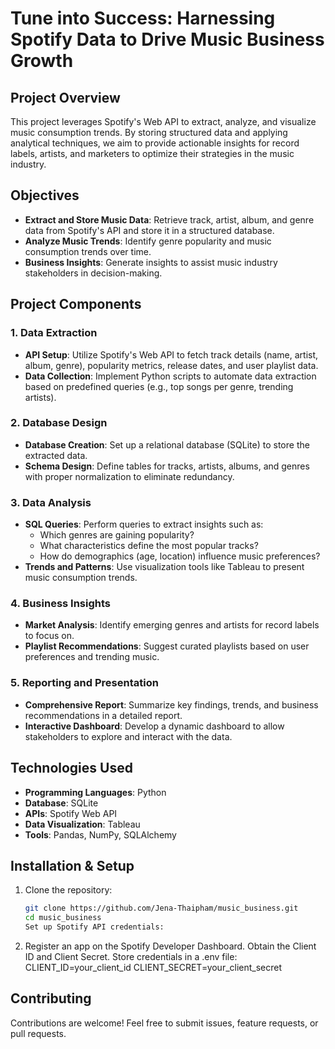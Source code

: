 # Tune into Success: Harnessing Spotify Data to Drive Music Business Growth  

## Project Overview  
This project leverages Spotify's Web API to extract, analyze, and visualize music consumption trends. By storing structured data and applying analytical techniques, we aim to provide actionable insights for record labels, artists, and marketers to optimize their strategies in the music industry.  

## Objectives  
- **Extract and Store Music Data**: Retrieve track, artist, album, and genre data from Spotify's API and store it in a structured database.  
- **Analyze Music Trends**: Identify genre popularity and music consumption trends over time.  
- **Business Insights**: Generate insights to assist music industry stakeholders in decision-making.  

## Project Components  

### 1. Data Extraction  
- **API Setup**: Utilize Spotify's Web API to fetch track details (name, artist, album, genre), popularity metrics, release dates, and user playlist data.  
- **Data Collection**: Implement Python scripts to automate data extraction based on predefined queries (e.g., top songs per genre, trending artists).  

### 2. Database Design  
- **Database Creation**: Set up a relational database (SQLite) to store the extracted data.  
- **Schema Design**: Define tables for tracks, artists, albums, and genres with proper normalization to eliminate redundancy.  

### 3. Data Analysis  
- **SQL Queries**: Perform queries to extract insights such as:  
  - Which genres are gaining popularity?  
  - What characteristics define the most popular tracks?  
  - How do demographics (age, location) influence music preferences?  
- **Trends and Patterns**: Use visualization tools like Tableau to present music consumption trends.  

### 4. Business Insights  
- **Market Analysis**: Identify emerging genres and artists for record labels to focus on.  
- **Playlist Recommendations**: Suggest curated playlists based on user preferences and trending music.  

### 5. Reporting and Presentation  
- **Comprehensive Report**: Summarize key findings, trends, and business recommendations in a detailed report.  
- **Interactive Dashboard**: Develop a dynamic dashboard to allow stakeholders to explore and interact with the data.  

## Technologies Used  
- **Programming Languages**: Python  
- **Database**: SQLite 
- **APIs**: Spotify Web API  
- **Data Visualization**: Tableau 
- **Tools**: Pandas, NumPy, SQLAlchemy  

## Installation & Setup  
1. Clone the repository:  
   ```bash
   git clone https://github.com/Jena-Thaipham/music_business.git
   cd music_business
   Set up Spotify API credentials:

2. Register an app on the Spotify Developer Dashboard.
Obtain the Client ID and Client Secret.
Store credentials in a .env file:
CLIENT_ID=your_client_id
CLIENT_SECRET=your_client_secret

## Contributing
Contributions are welcome! Feel free to submit issues, feature requests, or pull requests.

